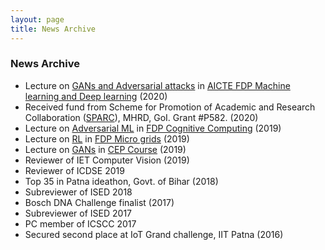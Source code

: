 ```yaml
---
layout: page
title: News Archive
---
```


### News Archive

* Lecture on [GANs and Adversarial attacks](talks#slide) in [AICTE FDP Machine learning and Deep learning](https://www.cusat.ac.in/events/events_2776_FDP_brochure_new.pdf) (2020)
* Received fund from Scheme for Promotion of Academic and Research Collaboration ([SPARC](https://sparc.iitkgp.ac.in/)), MHRD, GoI. Grant #P582. (2020)
* Lecture  on [Adversarial ML](talks#slide) in [FDP Cognitive Computing](http://www.mace.ac.in/Website/Uploads/DepartmentDownloads/637105962391897267.jpeg)  (2019)
* Lecture on [RL](talks#slide) in [FDP Micro grids](https://sites.google.com/view/faculty-development-programiit/Introduction) (2019) 
* Lecture on [GANs](talks#slide) in [CEP Course](http://www.iitp.ac.in/cep/course.html) (2019)
* Reviewer of IET Computer Vision (2019)
* Reviewer of ICDSE 2019
* Top 35 in Patna ideathon, Govt. of Bihar (2018)
* Subreviewer of ISED 2018
* Bosch DNA Challenge finalist (2017)
* Subreviewer of ISED 2017
* PC member of ICSCC 2017
* Secured second place at IoT Grand challenge, IIT Patna (2016)